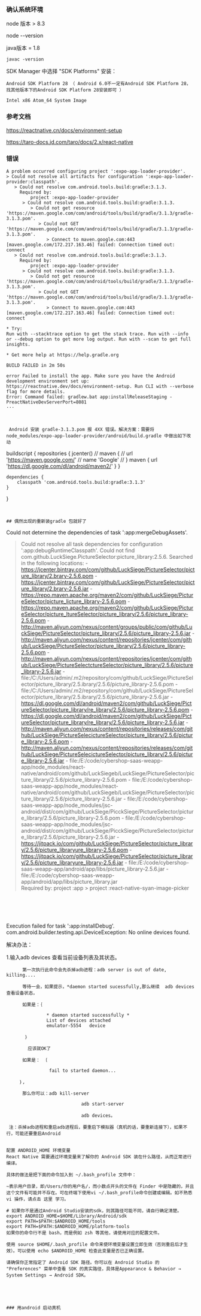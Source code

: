 ### 确认系统环境

node 版本 > 8.3

  node --version 

java版本 = 1.8

    javac -version

SDK Manager 中选择  "SDK Platforms" 安装：

    Android SDK Platform 28 （ Android 6.0不一定有Android SDK Platform 28，找其他版本下的Android SDK Platform 28安装即可 ）

    Intel x86 Atom_64 System Image

### 参考文档


https://reactnative.cn/docs/environment-setup

https://taro-docs.jd.com/taro/docs/2.x/react-native



### 错误

```
A problem occurred configuring project ':expo-app-loader-provider'.
> Could not resolve all artifacts for configuration ':expo-app-loader-provider:classpath'.
   > Could not resolve com.android.tools.build:gradle:3.1.3.
     Required by:
         project :expo-app-loader-provider
      > Could not resolve com.android.tools.build:gradle:3.1.3.
         > Could not get resource 'https://maven.google.com/com/android/tools/build/gradle/3.1.3/gradle-3.1.3.pom'.
            > Could not GET 'https://maven.google.com/com/android/tools/build/gradle/3.1.3/gradle-3.1.3.pom'.
               > Connect to maven.google.com:443 [maven.google.com/172.217.163.46] failed: Connection timed out: connect
   > Could not resolve com.android.tools.build:gradle:3.1.3.
     Required by:
         project :expo-app-loader-provider
      > Could not resolve com.android.tools.build:gradle:3.1.3.
         > Could not get resource 'https://maven.google.com/com/android/tools/build/gradle/3.1.3/gradle-3.1.3.pom'.
            > Could not GET 'https://maven.google.com/com/android/tools/build/gradle/3.1.3/gradle-3.1.3.pom'.
               > Connect to maven.google.com:443 [maven.google.com/172.217.163.46] failed: Connection timed out: connect

* Try:
Run with --stacktrace option to get the stack trace. Run with --info or --debug option to get more log output. Run with --scan to get full insights.

* Get more help at https://help.gradle.org

BUILD FAILED in 2m 50s

error Failed to install the app. Make sure you have the Android development environment set up: https://reactnative.dev/docs/environment-setup. Run CLI with --verbose flag for more details.
Error: Command failed: gradlew.bat app:installReleaseStaging -PreactNativeDevServerPort=8081
···



 Android 安装 gradle-3.1.3.pom 报 4XX 错误。解决方案：需要将 node_modules/expo-app-loader-provider/android/build.gradle 中做出如下改动

```

buildscript {
    repositories {
        jcenter()
        // maven {
        //     url 'https://maven.google.com/'
        //     name 'Google'
        // }
       maven { url 'https://dl.google.com/dl/android/maven2/' }
    }

    dependencies {
        classpath 'com.android.tools.build:gradle:3.1.3'
    }
}
```


## 偶然出现的重新装gradle 包就好了
```
Could not determine the dependencies of task ':app:mergeDebugAssets'.
> Could not resolve all task dependencies for configuration ':app:debugRuntimeClasspath'.
   > Could not find com.github.LuckSiege.PictureSelector:picture_library:2.5.6.
     Searched in the following locations:
       - https://jcenter.bintray.com/com/github/LuckSiege/PictureSelector/picture_library/2.brary-2.5.6.pom
       - https://jcenter.bintray.com/com/github/LuckSiege/PictureSelector/picture_library/2.brary-2.5.6.jar
       - https://repo.maven.apache.org/maven2/com/github/LuckSiege/PictureSelector/picture_licture_library-2.5.6.pom
       - https://repo.maven.apache.org/maven2/com/github/LuckSiege/PictureSelector/picture_ltureSelector/picture_library/2.5.6/picture_library-2.5.6.pom
       - http://maven.aliyun.com/nexus/content/groups/public/com/github/LuckSiege/PictureSelector/picture_library/2.5.6/picture_library-2.5.6.jar
       - http://maven.aliyun.com/nexus/content/repositories/jcenter/com/github/LuckSiege/PictureSelector/picture_library/2.5.6/picture_library-2.5.6.pom
       - http://maven.aliyun.com/nexus/content/repositories/jcenter/com/github/LuckSiege/PictureSelectctureSelector/picture_library/2.5.6/picture_library-2.5.6.jar
       - file:/C:/Users/admin/.m2/repository/com/github/LuckSiege/PictureSelector/picture_library/2.5.ibrary/2.5.6/picture_library-2.5.6.pom
       - file:/C:/Users/admin/.m2/repository/com/github/LuckSiege/PictureSelector/picture_library/2.5.ibrary/2.5.6/picture_library-2.5.6.jar
       - https://dl.google.com/dl/android/maven2/com/github/LuckSiege/PictureSelector/picture_library/re_library/2.5.6/picture_library-2.5.6.pom
       - https://dl.google.com/dl/android/maven2/com/github/LuckSiege/PictureSelector/picture_library/re_library/2.5.6/picture_library-2.5.6.jar
       - http://maven.aliyun.com/nexus/content/repositories/releases/com/github/LuckSiege/PictureSelecictureSelector/picture_library/2.5.6/picture_library-2.5.6.pom
       - http://maven.aliyun.com/nexus/content/repositories/releases/com/github/LuckSiege/PictureSelecictureSelector/picture_library/2.5.6/picture_library-2.5.6.jar
       - file:/E:/code/cybershop-saas-weapp-app/node_modules/react-native/android/com/github/LuckSiegeb/LuckSiege/PictureSelector/picture_library/2.5.6/picture_library-2.5.6.pom
       - file:/E:/code/cybershop-saas-weapp-app/node_modules/react-native/android/com/github/LuckSiegeb/LuckSiege/PictureSelector/picture_library/2.5.6/picture_library-2.5.6.jar
       - file:/E:/code/cybershop-saas-weapp-app/node_modules/jsc-android/dist/com/github/LuckSiege/PicckSiege/PictureSelector/picture_library/2.5.6/picture_library-2.5.6.pom
       - file:/E:/code/cybershop-saas-weapp-app/node_modules/jsc-android/dist/com/github/LuckSiege/PicckSiege/PictureSelector/picture_library/2.5.6/picture_library-2.5.6.jar
       - https://jitpack.io/com/github/LuckSiege/PictureSelector/picture_library/2.5.6/picture_libraryure_library-2.5.6.pom
       - https://jitpack.io/com/github/LuckSiege/PictureSelector/picture_library/2.5.6/picture_libraryure_library-2.5.6.jar
       - file:/E:/code/cybershop-saas-weapp-app/android/app/libs/picture_library-2.5.6.jar 
       - file:/E:/code/cybershop-saas-weapp-app/android/app/libs/picture_library.jar       
     Required by:
         project :app > project :react-native-syan-image-picker
```





```
Execution failed for task ':app:installDebug'.
com.android.builder.testing.api.DeviceException: No online devices found.

解决办法：

1.输入adb devices 查看当前设备列表及其状态。

          第一次执行此命令会先杀掉adb进程：adb server is out of date, killing....

          等待一会，如果提示，*daemon started sucessfully,那么继续  adb devices 查看设备状态，

          如果是：｛

                   * daemon started successfully *
                   List of devices attached
                   emulator-5554   device

           ｝

            应该就OK了

          如果是： ｛

                    fail to started daemon...

         ｝,

          那么你可以：adb kill-server

                                adb start-server

                                adb devices。

     注：杀掉adb进程和重启adb进程后，要重启下模拟器（真机的话，要重新连接下），如果不行，可能还要重启Android
```

配置 ANDROID_HOME 环境变量
React Native 需要通过环境变量来了解你的 Android SDK 装在什么路径，从而正常进行编译。

具体的做法是把下面的命令加入到 ~/.bash_profile 文件中：

~表示用户目录，即/Users/你的用户名/，而小数点开头的文件在 Finder 中是隐藏的，并且这个文件有可能并不存在。可在终端下使用vi ~/.bash_profile命令创建或编辑。如不熟悉 vi 操作，请点击 这里 学习。

# 如果你不是通过Android Studio安装的sdk，则其路径可能不同，请自行确定清楚。
export ANDROID_HOME=$HOME/Library/Android/sdk
export PATH=$PATH:$ANDROID_HOME/tools
export PATH=$PATH:$ANDROID_HOME/platform-tools
如果你的命令行不是 bash，而是例如 zsh 等其他，请使用对应的配置文件。

使用 source $HOME/.bash_profile 命令来使环境变量设置立即生效（否则重启后才生效）。可以使用 echo $ANDROID_HOME 检查此变量是否已正确设置。

请确保你正常指定了 Android SDK 路径。你可以在 Android Studio 的 "Preferences" 菜单中查看 SDK 的真实路径，具体是Appearance & Behavior → System Settings → Android SDK。





### 用android 启动真机
